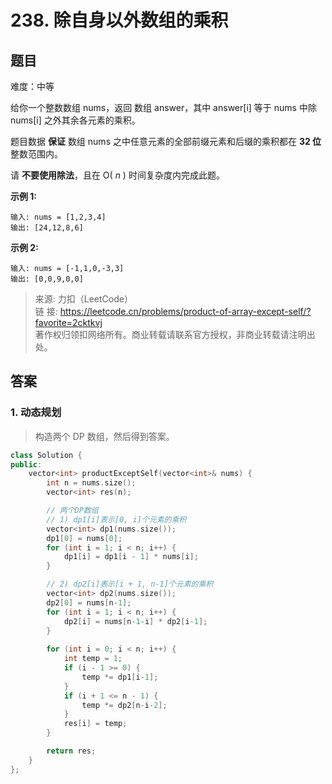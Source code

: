 # 238. 除自身以外数组的乘积

## 题目

难度：中等

给你一个整数数组 nums，返回 数组 answer，其中 answer[i] 等于 nums 中除 nums[i] 之外其余各元素的乘积。

题目数据 **保证** 数组 nums 之中任意元素的全部前缀元素和后缀的乘积都在 **32 位** 整数范围内。

请 **不要使用除法**，且在 O( *n* ) 时间复杂度内完成此题。

**示例 1:**

```
输入: nums = [1,2,3,4]
输出: [24,12,8,6]

```

**示例 2:**

```
输入: nums = [-1,1,0,-3,3]
输出: [0,0,9,0,0]

```

> 来源: 力扣（LeetCode）  
> 链 接: <https://leetcode.cn/problems/product-of-array-except-self/?favorite=2cktkvj>  
> 著作权归领扣网络所有。商业转载请联系官方授权，非商业转载请注明出处。

## 答案

### 1. 动态规划

> 构造两个 DP 数组，然后得到答案。

```c++
class Solution {
public:
    vector<int> productExceptSelf(vector<int>& nums) {
        int n = nums.size();
        vector<int> res(n);

        // 两个DP数组
        // 1) dp1[i]表示[0, i]个元素的乘积
        vector<int> dp1(nums.size());
        dp1[0] = nums[0];
        for (int i = 1; i < n; i++) {
            dp1[i] = dp1[i - 1] * nums[i];
        }

        // 2) dp2[i]表示[i + 1, n-1]个元素的乘积
        vector<int> dp2(nums.size());
        dp2[0] = nums[n-1];
        for (int i = 1; i < n; i++) {
            dp2[i] = nums[n-1-i] * dp2[i-1];
        }
        
        for (int i = 0; i < n; i++) {
            int temp = 1;
            if (i - 1 >= 0) {
                temp *= dp1[i-1];
            }
            if (i + 1 <= n - 1) {
                temp *= dp2[n-i-2];
            }
            res[i] = temp;
        }

        return res;
    }
};
